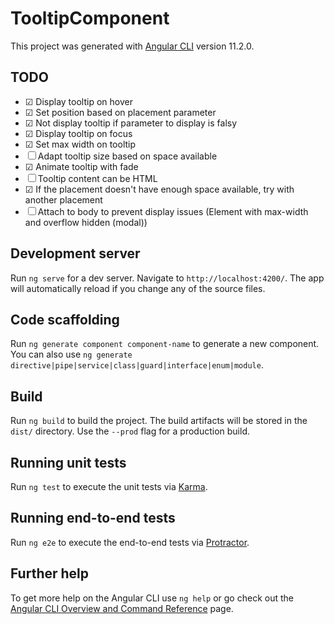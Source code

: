 # TooltipComponent

This project was generated with [Angular CLI](https://github.com/angular/angular-cli) version 11.2.0.

## TODO

- &#9745; Display tooltip on hover
- &#9745; Set position based on placement parameter
- &#9745; Not display tooltip if parameter to display is falsy
- &#9745; Display tooltip on focus
- &#9745; Set max width on tooltip
- &#9744; Adapt tooltip size based on space available
- &#9745; Animate tooltip with fade
- &#9744; Tooltip content can be HTML
- &#9745; If the placement doesn't have enough space available, try with another placement
- &#9744; Attach to body to prevent display issues (Element with max-width and overflow hidden (modal))

## Development server

Run `ng serve` for a dev server. Navigate to `http://localhost:4200/`. The app will automatically reload if you change any of the source files.

## Code scaffolding

Run `ng generate component component-name` to generate a new component. You can also use `ng generate directive|pipe|service|class|guard|interface|enum|module`.

## Build

Run `ng build` to build the project. The build artifacts will be stored in the `dist/` directory. Use the `--prod` flag for a production build.

## Running unit tests

Run `ng test` to execute the unit tests via [Karma](https://karma-runner.github.io).

## Running end-to-end tests

Run `ng e2e` to execute the end-to-end tests via [Protractor](http://www.protractortest.org/).

## Further help

To get more help on the Angular CLI use `ng help` or go check out the [Angular CLI Overview and Command Reference](https://angular.io/cli) page.
